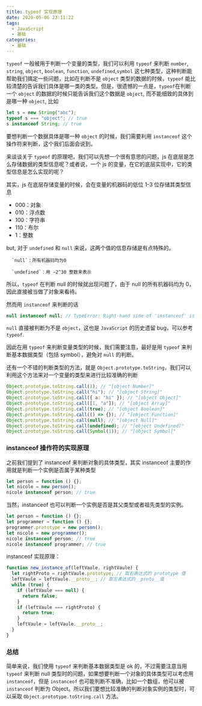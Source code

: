 ```yaml
---
title: typeof 实现原理
date: 2020-05-06 23:11:22
tags:
  - JavaScript
  - 基础
categories:
  - 基础
---
```


`typeof` 一般被用于判断一个变量的类型，我们可以利用 `typeof` 来判断 `number`, `string`, `object`, `boolean`, `function`, `undefined`,`symbol` 这七种类型，这种判断能帮助我们搞定一些问题，比如在判断不是 `object` 类型的数据的时候，`typeof` 能比较清楚的告诉我们具体是哪一类的类型。但是，很遗憾的一点是，`typeof`在判断一个 `object` 的数据的时候只能告诉我们这个数据是 `object`, 而不能细致的具体到是哪一种 `object`, 比如

<!-- more -->

```js
let s = new String("abc");
typeof s === "object"; // true
s instanceof String; // true
```

要想判断一个数据具体是哪一种 `object` 的时候，我们需要利用 `instanceof` 这个操作符来判断，这个我们后面会说到。

来谈谈关于 `typeof` 的原理吧，我们可以先想一个很有意思的问题，js 在底层是怎么存储数据的类型信息呢？或者说，一个 js 的变量，在它的底层实现中，它的类型信息是怎么实现的呢？

其实，js 在底层存储变量的时候，会在变量的机器码的低位 1-3 位存储其类型信息

- 000：对象
- 010：浮点数
- 100：字符串
- 110：布尔
- 1：整数

but, 对于 `undefined` 和 `null` 来说，这两个值的信息存储是有点特殊的。

      `null`：所有机器码均为0

      `undefined`：用 −2^30 整数来表示

所以，`typeof` 在判断 null 的时候就出现问题了，由于 null 的所有机器码均为 0，因此直接被当做了对象来看待。

然而用 `instanceof` 来判断的话

```js
null instanceof null; // TypeError: Right-hand side of 'instanceof' is not an object
```

`null` 直接被判断为不是 `object`，这也是 `JavaScript` 的历史遗留 bug，可以参考 `typeof`.

因此在用 `typeof` 来判断变量类型的时候，我们需要注意，最好是用 `typeof` 来判断基本数据类型（包括 symbol），避免对 `null` 的判断。

还有一个不错的判断类型的方法，就是 `Object.prototype.toString`，我们可以利用这个方法来对一个变量的类型来进行比较准确的判断

```js
Object.prototype.toString.call(1); // "[object Number]"
Object.prototype.toString.call("hi"); // "[object String]"
Object.prototype.toString.call({ a: "hi" }); // "[object Object]"
Object.prototype.toString.call([1, "a"]); // "[object Array]"
Object.prototype.toString.call(true); // "[object Boolean]"
Object.prototype.toString.call(() => {}); // "[object Function]"
Object.prototype.toString.call(null); // "[object Null]"
Object.prototype.toString.call(undefined); // "[object Undefined]"
Object.prototype.toString.call(Symbol(1)); // "[object Symbol]"
```

### instanceof 操作符的实现原理

之前我们提到了 instanceof 来判断对象的具体类型，其实 instanceof 主要的作用就是判断一个实例是否属于某种类型

```js
let person = function () {};
let nicole = new person();
nicole instanceof person; // true
```

当然，instanceof 也可以判断一个实例是否是其父类型或者祖先类型的实例。

```js
let person = function () {};
let programmer = function () {};
programmer.prototype = new person();
let nicole = new programmer();
nicole instanceof person; // true
nicole instanceof programmer; // true
```

instanceof 实现原理：

```js
function new_instance_of(leftVaule, rightVaule) {
  let rightProto = rightVaule.prototype; // 取右表达式的 prototype 值
  leftVaule = leftVaule.__proto__; // 取左表达式的__proto__值
  while (true) {
    if (leftVaule === null) {
      return false;
    }
    if (leftVaule === rightProto) {
      return true;
    }
    leftVaule = leftVaule.__proto__;
  }
}
```

### 总结

简单来说，我们使用 `typeof` 来判断基本数据类型是 ok 的，不过需要注意当用 `typeof` 来判断 null 类型时的问题，如果想要判断一个对象的具体类型可以考虑用 `instanceof`，但是 `instanceof` 也可能判断不准确，比如一个数组，他可以被 `instanceof` 判断为 Object。所以我们要想比较准确的判断对象实例的类型时，可以采取 `Object.prototype.toString.call` 方法。
